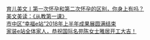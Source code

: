   
[育儿美文丨第一次怀孕和第二次怀孕的区别，你身上有吗？](http://www.dianyue.me/archives/192/25892qck9hv61zq3/)  
[美文美读：《从教第一课》](http://www.dianyue.me/archives/808/99upy8a6v4hz95p6/)  
[市中区“幸福e站”2018年上半年成果展圆满结束](http://www.dianyue.me/archives/727/h0jdel2bjflp3nf4/)  
[家装e站全体家人，恭祝国际名苑陈女士雅居开工大吉！](http://www.dianyue.me/archives/359/sc2nw72mqwyvjtmr/)